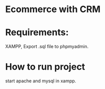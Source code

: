 # Ecommerce with CRM

# Requirements:
  XAMPP, 
  Export .sql file to phpmyadmin.
  

# How to run project
  start apache and mysql in xampp.
  
  
 
